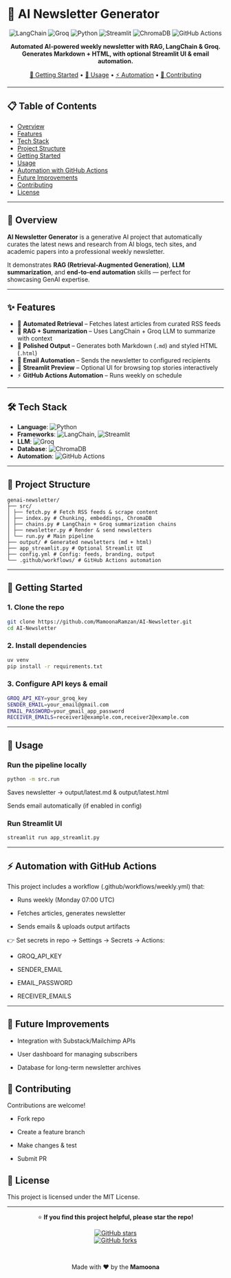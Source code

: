 # 📰 AI Newsletter Generator

<div align="center">

![LangChain](https://img.shields.io/badge/LangChain-GenAI-blue?style=for-the-badge&logo=chainlink&logoColor=white)
![Groq](https://img.shields.io/badge/Groq-LLM-red?style=for-the-badge&logo=groq&logoColor=white)
![Python](https://img.shields.io/badge/Python-3.11-3776ab?style=for-the-badge&logo=python&logoColor=white)
![Streamlit](https://img.shields.io/badge/Streamlit-1.31+-ff4b4b?style=for-the-badge&logo=streamlit&logoColor=white)
![ChromaDB](https://img.shields.io/badge/ChromaDB-RAG-green?style=for-the-badge&logo=databricks&logoColor=white)
![GitHub Actions](https://img.shields.io/badge/GitHub%20Actions-CI/CD-2088FF?style=for-the-badge&logo=githubactions&logoColor=white)

**Automated AI-powered weekly newsletter with RAG, LangChain & Groq.  
Generates Markdown + HTML, with optional Streamlit UI & email automation.**

[🚀 Getting Started](#-getting-started) • [📖 Usage](#-usage) • [⚡ Automation](#-automation-with-github-actions) • [🤝 Contributing](#-contributing)

</div>

---

## 📋 Table of Contents
- [Overview](#-overview)
- [Features](#-features)
- [Tech Stack](#-tech-stack)
- [Project Structure](#-project-structure)
- [Getting Started](#-getting-started)
- [Usage](#-usage)
- [Automation with GitHub Actions](#-automation-with-github-actions)
- [Future Improvements](#-future-improvements)
- [Contributing](#-contributing)
- [License](#-license)

---

## 🌟 Overview
**AI Newsletter Generator** is a generative AI project that automatically curates the latest news and research from AI blogs, tech sites, and academic papers into a professional weekly newsletter.  

It demonstrates **RAG (Retrieval-Augmented Generation)**, **LLM summarization**, and **end-to-end automation** skills — perfect for showcasing GenAI expertise.

---

## ✨ Features
- 🔎 **Automated Retrieval** – Fetches latest articles from curated RSS feeds  
- 🧠 **RAG + Summarization** – Uses LangChain + Groq LLM to summarize with context  
- 📰 **Polished Output** – Generates both Markdown (`.md`) and styled HTML (`.html`)  
- 📧 **Email Automation** – Sends the newsletter to configured recipients  
- 🎨 **Streamlit Preview** – Optional UI for browsing top stories interactively  
- ⚡ **GitHub Actions Automation** – Runs weekly on schedule  

---

## 🛠️ Tech Stack
- **Language**: ![Python](https://img.shields.io/badge/Python-3.11-3776ab?logo=python&logoColor=white)  
- **Frameworks**: ![LangChain](https://img.shields.io/badge/LangChain-GenAI-blue), ![Streamlit](https://img.shields.io/badge/Streamlit-UI-ff4b4b)  
- **LLM**: ![Groq](https://img.shields.io/badge/Groq-LLM-red)  
- **Database**: ![ChromaDB](https://img.shields.io/badge/ChromaDB-RAG-green)  
- **Automation**: ![GitHub Actions](https://img.shields.io/badge/GitHub%20Actions-CI/CD-2088FF)  

---

## 📂 Project Structure

```
genai-newsletter/
├── src/
│ ├── fetch.py # Fetch RSS feeds & scrape content
│ ├── index.py # Chunking, embeddings, ChromaDB
│ ├── chains.py # LangChain + Groq summarization chains
│ ├── newsletter.py # Render & send newsletters
│ └── run.py # Main pipeline
├── output/ # Generated newsletters (md + html)
├── app_streamlit.py # Optional Streamlit UI
├── config.yml # Config: feeds, branding, output
└── .github/workflows/ # GitHub Actions automation
```

---

## 🚀 Getting Started

### 1. Clone the repo
```bash
git clone https://github.com/MamoonaRamzan/AI-Newsletter.git
cd AI-Newsletter
```
### 2. Install dependencies
```bash
uv venv
pip install -r requirements.txt
```
### 3. Configure API keys & email
```bash
GROQ_API_KEY=your_groq_key
SENDER_EMAIL=your_email@gmail.com
EMAIL_PASSWORD=your_gmail_app_password
RECEIVER_EMAILS=receiver1@example.com,receiver2@example.com
```

---
## 📖 Usage
### Run the pipeline locally
```bash
python -m src.run
```
Saves newsletter → output/latest.md & output/latest.html

Sends email automatically (if enabled in config)
### Run Streamlit UI
```bash
streamlit run app_streamlit.py
```
---

## ⚡ Automation with GitHub Actions
This project includes a workflow (.github/workflows/weekly.yml) that:

- Runs weekly (Monday 07:00 UTC)

- Fetches articles, generates newsletter

- Sends emails & uploads output artifacts

👉 Set secrets in repo → Settings → Secrets → Actions:

- GROQ_API_KEY

- SENDER_EMAIL

- EMAIL_PASSWORD

- RECEIVER_EMAILS

---

## 🔮 Future Improvements

- Integration with Substack/Mailchimp APIs

- User dashboard for managing subscribers

- Database for long-term newsletter archives

## 🤝 Contributing

Contributions are welcome!

- Fork repo

- Create a feature branch

- Make changes & test

- Submit PR

## 📄 License

This project is licensed under the MIT License.

---
<div align="center">

⭐ **If you find this project helpful, please star the repo!**  

[![GitHub stars](https://img.shields.io/github/stars/MamoonaRamzan/AI-Newsletter?style=social)](https://github.com/MamoonaRamzan/AI-Newsletter/stargazers)  
[![GitHub forks](https://img.shields.io/github/forks/MamoonaRamzan/AI-Newsletter?style=social)](https://github.com/MamoonaRamzan/AI-Newsletter/forks)

<br/>

Made with ❤️ by the **Mamoona**

</div>

